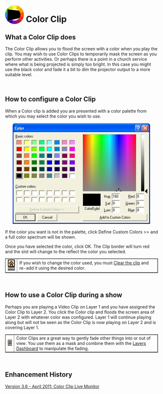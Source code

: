 <h1><img src="../../images/ColorIcon.png" alt="" style="border: none; margin-left: 0px; 
		 margin-right: 0px; margin-top: 0px; margin-bottom: -6px;" border="0"> 
 Color Clip</h1>
<h2>What a Color Clip does</h2>
<p>The Color Clip allows you to flood the screen with a color when you 
 play the clip. You may wish to use Color Clips to temporarily mask the 
 screen as you perform other activities. Or perhaps there is a point in 
 a church service where what is being projected is simply too bright. In 
 this case you might use the black color and fade it a bit to dim the projector 
 output to a more suitable level.</p>
<p>&#160;</p>
<h2>How to configure a Color Clip</h2>
<p class="rvps3">When a Color clip is added you are presented with a color 
 palette from which you may select the color you wish to use.</p>
<p style="margin-left: 24px;"><img alt="" src="../../images/img_215.jpg" style="margin-top: 1px; 
									 margin-bottom: 1px; margin-left: 1px; 
									 margin-right: 1px;" border="0"></p>
<p>If the color you want is not in the palette, click <span class="hcp2">Define 
 Custom Colors &gt;&gt;</span> and a full color spectrum will be shown.</p>
<p>Once you have selected the color, click <span class="hcp2">OK</span>. 
 The Clip border will turn red and the slot will change to the reflect 
 the color you selected.</p>
<table cellspacing="0" border="1" class="hcp3">
	<col>
	<col>
	<tr>
		<td><img src="../../images/Noteimage.png" alt="" border="0" class="hcp4"></td>
		<td>If you wish to change the color used, you must <a href="../../tutorials/WorkingWithClips/DeleteClips.md">Clear 
		 the clip</a> and re-add it using the desired color.</td>
	</tr>
</table>
<p>&#160;</p>
<h2>How to use a Color Clip during a show</h2>
<p class="rvps3">Perhaps you are playing a Video Clip on Layer 1 and you 
 have assigned the Color Clip to Layer 2. You click the Color clip and 
 floods the screen area of Layer 2 with whatever color was configured. 
 Layer 1 will continue playing along but will not be seen as the Color 
 Clip is now playing on Layer 2 and is covering Layer 1.</p>
<table cellspacing="0" border="1" class="hcp3">
	<col>
	<col>
	<tr>
		<td><img src="../../images/Tipimage.png" alt="" border="0" class="hcp4"></td>
		<td>Color Clips are a great way to gently fade other things into 
		 or out of view. You use them as a mask and combine them with the 
		 <a href="../../tutorials/WorkingWithShows/LayersDashboard.md">Layers 
		 Dashboard</a> to manipulate the fading.</td>
	</tr>
</table>
<p class="rvps3">&#160;</p>
<h2 class="rvps3">Enhancement History</h2>
<p><a href="../../releases/Version_3_6.md#ColorClipLiveMonitor">Version 
 3.6 - April 2011: Color Clip Live Monitor</a></p>
